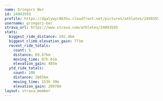 ```yaml
---
name: Grzegorz Ber
id: 24993593
profile: https://dgalywyr863hv.cloudfront.net/pictures/athletes/24993593/7453165/11/large.jpg
username: grzegorz-ber
strava_url: https://www.strava.com/athletes/24993593
stats:
  biggest_ride_distance: 202.4km
  biggest_climb_elevation_gain: 771m
  recent_ride_totals:
    count: 5
    distance: 69.67km
    moving_time: 07h 01m
    elevation_gain: 485m
  ytd_ride_totals:
    count: 108
    distance: 2665km
    moving_time: 153h 39m
    elevation_gain: 20978m
layout: strava_member
--- 
```

